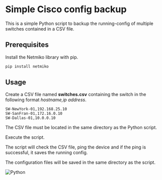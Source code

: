 # Simple Cisco config backup
This is a simple Python script to backup the running-config of multiple switches contained in a CSV file.

## Prerequisites
Install the Netmiko library with pip.

```python
pip install netmiko
```
## Usage
Create a CSV file named **switches.csv** containing the switch in the following format *hostname,ip address*. 

```
SW-NewYork-01,192.168.25.10
SW-SanFran-01,172.16.0.10
SW-Dallas-01,10.0.0.10
```

The CSV file must be located in the same directory as the Python script.

Execute the script.

The script will check the CSV file, ping the device and if the ping is successful, it saves the running config.

The configuration files will be saved in the same directory as the script.

![Python](https://img.shields.io/badge/python-3670A0?style=for-the-badge&logo=python&logoColor=ffdd54)